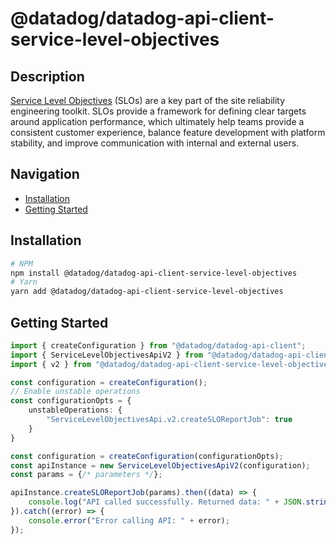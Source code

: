 # @datadog/datadog-api-client-service-level-objectives

## Description

[Service Level Objectives](https://docs.datadoghq.com/monitors/service_level_objectives/#configuration)
(SLOs) are a key part of the site reliability engineering toolkit.
SLOs provide a framework for defining clear targets around application performance,
which ultimately help teams provide a consistent customer experience,
balance feature development with platform stability,
and improve communication with internal and external users.

## Navigation

- [Installation](#installation)
- [Getting Started](#getting-started)

## Installation

```sh
# NPM
npm install @datadog/datadog-api-client-service-level-objectives
# Yarn
yarn add @datadog/datadog-api-client-service-level-objectives
```

## Getting Started
```ts
import { createConfiguration } from "@datadog/datadog-api-client";
import { ServiceLevelObjectivesApiV2 } from "@datadog/datadog-api-client-service-level-objectives";
import { v2 } from "@datadog/datadog-api-client-service-level-objectives";

const configuration = createConfiguration();
// Enable unstable operations
const configurationOpts = {
    unstableOperations: {
        "ServiceLevelObjectivesApi.v2.createSLOReportJob": true
    }
}

const configuration = createConfiguration(configurationOpts);
const apiInstance = new ServiceLevelObjectivesApiV2(configuration);
const params = {/* parameters */};

apiInstance.createSLOReportJob(params).then((data) => {
    console.log("API called successfully. Returned data: " + JSON.stringify(data));
}).catch((error) => {
    console.error("Error calling API: " + error);
});
```